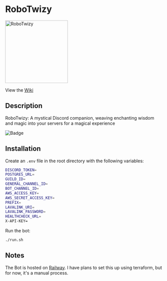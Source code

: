 # RoboTwizy

<a href="https://i.gyazo.com/31db5642d08f7c833469c94504d4ea28.png"><img src="https://i.gyazo.com/31db5642d08f7c833469c94504d4ea28.png" alt="RoboTwizy" width="200"/></a>

View the [Wiki](https://robowiki.twizy.dev/)

## Description

RoboTwizy: A mystical Discord companion, weaving enchanting wisdom and magic into your servers for a magical experience

![Badge](https://api.checklyhq.com/v1/badges/checks/96e08efd-4a4a-41af-b2d2-2baf2c3eed3c?style=flat&theme=default)

## Installation

Create an `.env` file in the root directory with the following variables:

```bash
DISCORD_TOKEN=
POSTGRES_URL=
GUILD_ID=
GENERAL_CHANNEL_ID=
BOT_CHANNEL_ID=
AWS_ACCESS_KEY=
AWS_SECRET_ACCESS_KEY=
PREFIX=
LAVALINK_URI=
LAVALINK_PASSWORD=
HEALTHCHECK_URL=
X-API-KEY=
```

Run the bot:

```bash
./run.sh
```

## Notes

The Bot is hosted on [Railway](https://railway.app/). I have plans to set this up using terraform, but for now, it's a manual process.
